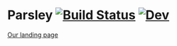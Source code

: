 # Parsley [![Build Status](https://github.com/terasakisatoshi/Parsley.jl/actions/workflows/CI.yml/badge.svg?branch=main)](https://github.com/terasakisatoshi/Parsley.jl/actions/workflows/CI.yml?query=branch%3Amain) [![Dev](https://img.shields.io/badge/docs-dev-blue.svg)](https://terasakisatoshi.github.io/Parsley.jl/dev/)

[Our landing page](https://terasakisatoshi.github.io/Parsley.jl/dev/page)

